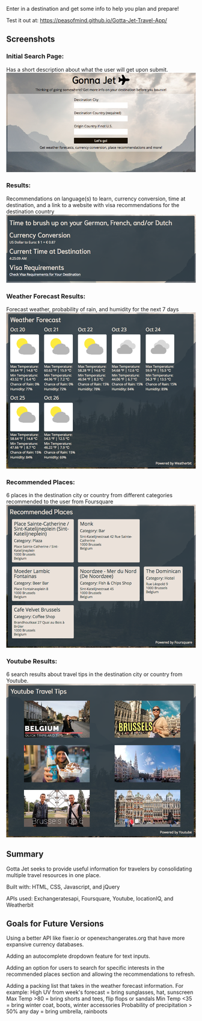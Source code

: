 Enter in a destination and get some info to help you plan and prepare!

Test it out at: https://peasofmind.github.io/Gotta-Jet-Travel-App/

## Screenshots

### Initial Search Page:
Has a short description about what the user will get upon submit.
![initial search page](images/initial-page.png)

### Results:
Recommendations on language(s) to learn, currency conversion, time at destination,
and a link to a website with visa recommendations for the destination country
![various results](images/various-results.png)

### Weather Forecast Results:
Forecast weather, probability of rain, and humidity for the next 7 days
![weather forecast](images/weather-forecast.png)

### Recommended Places:
6 places in the destination city or country from different categories recommended
to the user from Foursquare
![recommended places](images/recommended-places.png)

### Youtube Results:
6 search results about travel tips in the destination city or country from Youtube.
![youtube results](images/youtube-results.png)

## Summary

Gotta Jet seeks to provide useful information for travelers by consolidating 
multiple travel resources in one place.

Built with: HTML, CSS, Javascript, and jQuery

APIs used: Exchangeratesapi, Foursquare, Youtube, locationIQ, and Weatherbit

## Goals for Future Versions

Using a better API like fixer.io or openexchangerates.org that have more
expansive currency databases.

Adding an autocomplete dropdown feature for text inputs.

Adding an option for users to search for specific interests in the  
recommended places section and allowing the recommendations to refresh.

Adding a packing list that takes in the weather forecast information.
For example: 
High UV from week's forecast = bring sunglasses, hat, sunscreen
Max Temp >80 = bring shorts and tees, flip flops or sandals
Min Temp <35 = bring winter coat, boots, winter accessories
Probability of precipitation > 50% any day = bring umbrella, rainboots
